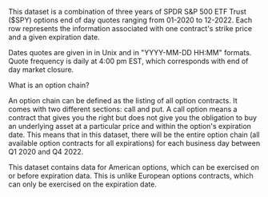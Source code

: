 This dataset is a combination of three years of SPDR S&P 500 ETF Trust ($SPY) options end of day quotes ranging from 01-2020 to 12-2022. Each row represents the information associated with one contract's strike price and a given expiration date.

Dates quotes are given in in Unix and in "YYYY-MM-DD HH:MM" formats. Quote frequency is daily at 4:00 pm EST, which corresponds with end of day market closure.

What is an option chain?

An option chain can be defined as the listing of all option contracts. It comes with two different sections: call and put. A call option means a contract that gives you the right but does not give you the obligation to buy an underlying asset at a particular price and within the option's expiration date. This means that in this dataset, there will be the entire option chain (all available option contracts for all expirations) for each business day between Q1 2020 and Q4 2022.

This dataset contains data for American options, which can be exercised on or before expiration data. This is unlike European options contracts, which can only be exercised on the expiration date.